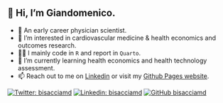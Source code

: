 ## 👋 Hi, I’m Giandomenico.
- 🔎 An early career physician scientist.
- 👀 I’m interested in cardiovascular medicine & health economics and outcomes research.
- 👨‍💻 I mainly code in `R` and report in `Quarto`.
- 🌱 I’m currently learning health economics and health technology assessment.
- 📫 Reach out to me on [Linkedin](https://www.linkedin.com/in/bisacciamd/) or visit my [Github Pages website](https://bisacciamd.com).

[![Twitter: bisacciamd](https://img.shields.io/twitter/follow/bisacciamd?style=social)](https://twitter.com/bisacciamd)
[![Linkedin: bisacciamd](https://img.shields.io/badge/-Giandomenico-blue?style=flat-square&logo=Linkedin&logoColor=white&link=https://www.linkedin.com/in/bisacciamd/)](https://www.linkedin.com/in/bisacciamd/)
[![GitHub bisacciamd](https://img.shields.io/github/followers/bisacciamd?label=follow&style=social)](https://github.com/bisacciamd)

